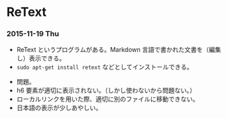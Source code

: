 # ReText

### 2015-11-19 Thu

- ReText というプログラムがある。Markdown 言語で書かれた文書を（編集し）表示できる。
- `sudo apt-get install retext` などとしてインストールできる。

<!-- -->

- 問題。
- h6 要素が適切に表示されない。（しかし使わないから問題ない。）
- ローカルリンクを用いた際、適切に別のファイルに移動できない。
- 日本語の表示が少しあやしい。
